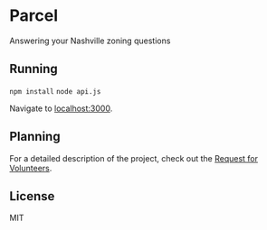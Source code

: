 # Parcel
Answering your Nashville zoning questions


## Running
`npm install`
`node api.js`

Navigate to [localhost:3000](localhost:3000).

## Planning
For a detailed description of the project, check out the [Request for Volunteers](https://docs.google.com/document/d/17DNk0QQyi8SEK4utcMt3zT-Dc6vXzA_zcFwrEENvKJo/edit?usp=sharing).
 
## License
MIT
